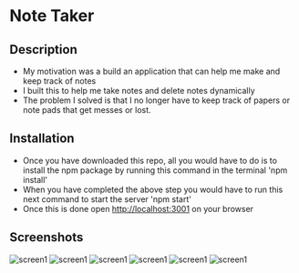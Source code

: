 # Note Taker

## Description

- My motivation was a build an application that can help me make and keep track of notes
- I built this to help me take notes and delete notes dynamically
- The problem I solved is that I no longer have to keep track of papers or note pads that get messes or lost.

## Installation

- Once you have downloaded this repo, all you would have to do is to install the npm package by running this command in the terminal 'npm install'
- When you have completed the above step you would have to run this next command to start the server 'npm start'
- Once this is done open <http://localhost:3001> on your browser

## Screenshots

![screen1](./Assets/Images/Screenshot%202024-03-17%20at%2011.10.22 AM.png)
![screen1](./Assets/Images/Screenshot%202024-03-17%20at%2011.13.49 AM.png)
![screen1](./Assets/Images/Screenshot%202024-03-17%20at%2011.14.35 AM.png)
![screen1](./Assets/Images/Screenshot%202024-03-17%20at%2011.18.41 AM.png)
![screen1](./Assets/Images/Screenshot%202024-03-17%20at%2011.19.21 AM.png)
![screen1](./Assets/Images/Screenshot%202024-03-17%20at%2011.20.16 AM.png)

